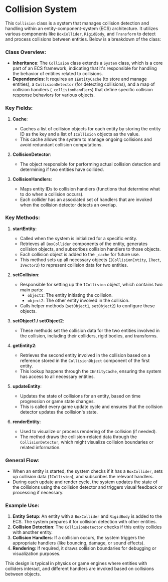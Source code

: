 # Collision System

This `Collision` class is a system that manages collision detection and handling within an entity-component-system (ECS) architecture. It utilizes various components like `BoxCollider`, `RigidBody`, and `Transform` to detect and process collisions between entities. Below is a breakdown of the class:

### Class Overview:

- **Inheritance**: The `Collision` class extends a `System` class, which is a core part of an ECS framework, indicating that it's responsible for handling the behavior of entities related to collisions.
- **Dependencies**: It requires an `IEntityCache` (to store and manage entities), a `CollisionDetector` (for detecting collisions), and a map of collision handlers (`_collisionHandlers`) that define specific collision response behaviors for various objects.

### Key Fields:

1. **Cache**:

   - Caches a list of collision objects for each entity by storing the entity ID as the key and a list of `ICollision` objects as the value.
   - This cache allows the system to manage ongoing collisions and avoid redundant collision computations.

2. **CollisionDetector**:
   - The object responsible for performing actual collision detection and determining if two entities have collided.
3. **CollisionHandlers**:
   - Maps entity IDs to collision handlers (functions that determine what to do when a collision occurs).
   - Each collider has an associated set of handlers that are invoked when the collision detector detects an overlap.

### Key Methods:

1. **startEntity**:

   - Called when the system is initialized for a specific entity.
   - Retrieves all `BoxCollider` components of the entity, generates collision objects, and subscribes collision handlers to those objects.
   - Each collision object is added to the `_cache` for future use.
   - This method sets up all necessary objects (`ICollisionEntity`, `IRect`, `IVector2`) to represent collision data for two entities.

2. **setCollision**:

   - Responsible for setting up the `ICollision` object, which contains two main parts:
     - `object1`: The entity initiating the collision.
     - `object2`: The other entity involved in the collision.
   - Calls helper methods (`setObject1`, `setObject2`) to configure these objects.

3. **setObject1 / setObject2**:

   - These methods set the collision data for the two entities involved in the collision, including their colliders, rigid bodies, and transforms.

4. **getEntity2**:

   - Retrieves the second entity involved in the collision based on a reference stored in the `CollisionObject` component of the first entity.
   - This lookup happens through the `IEntityCache`, ensuring the system has access to all necessary entities.

5. **updateEntity**:

   - Updates the state of collisions for an entity, based on time progression or game state changes.
   - This is called every game update cycle and ensures that the collision detector updates the collision's state.

6. **renderEntity**:
   - Used to visualize or process rendering of the collision (if needed).
   - The method draws the collision-related data through the `CollisionDetector`, which might visualize collision boundaries or related information.

### General Flow:

- When an entity is started, the system checks if it has a `BoxCollider`, sets up collision data (`ICollision`), and subscribes the relevant handlers.
- During each update and render cycle, the system updates the state of the collisions using the collision detector and triggers visual feedback or processing if necessary.

### Example Use:

1. **Entity Setup**: An entity with a `BoxCollider` and `RigidBody` is added to the ECS. The system prepares it for collision detection with other entities.
2. **Collision Detection**: The `CollisionDetector` checks if this entity collides with another entity.
3. **Collision Handlers**: If a collision occurs, the system triggers the appropriate handlers (like bouncing, damage, or sound effects).
4. **Rendering**: If required, it draws collision boundaries for debugging or visualization purposes.

This design is typical in physics or game engines where entities with colliders interact, and different handlers are invoked based on collisions between objects.
